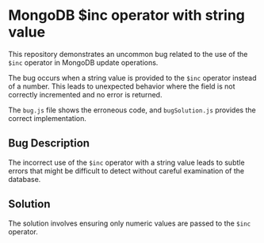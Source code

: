 # MongoDB $inc operator with string value
This repository demonstrates an uncommon bug related to the use of the `$inc` operator in MongoDB update operations.

The bug occurs when a string value is provided to the `$inc` operator instead of a number.  This leads to unexpected behavior where the field is not correctly incremented and no error is returned.

The `bug.js` file shows the erroneous code, and `bugSolution.js` provides the correct implementation.

## Bug Description
The incorrect use of the `$inc` operator with a string value leads to subtle errors that might be difficult to detect without careful examination of the database.

## Solution
The solution involves ensuring only numeric values are passed to the `$inc` operator.
